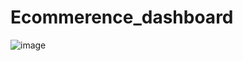 # Ecommerence_dashboard
![image](https://github.com/user-attachments/assets/d0e70820-bdc9-4d00-9705-60902a61bbc2)
